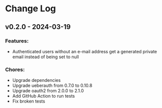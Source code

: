# Change Log

## v0.2.0 - 2024-03-19

### Features:
- Authenticated users without an e-mail address get a generated private email instead of being set to null


### Chores:
- Upgrade dependencies
- Upgrade ueberauth from 0.7.0 to 0.10.8
- Upgrade oauth2 from 2.0.0 to 2.1.0
- Add GitHub Action to run tests
- Fix broken tests

